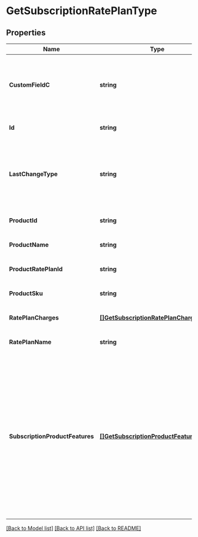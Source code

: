 # GetSubscriptionRatePlanType

## Properties
Name | Type | Description | Notes
------------ | ------------- | ------------- | -------------
**CustomFieldC** | **string** | Any custom fields defined for this object. The custom field name is case-sensitive.  | [optional] [default to null]
**Id** | **string** | Rate plan ID.  | [optional] [default to null]
**LastChangeType** | **string** | The last amendment on the rate plan.  Possible Values:  * &#x60;Add&#x60; * &#x60;Update&#x60; * &#x60;Remove&#x60;  | [optional] [default to null]
**ProductId** | **string** |  | [optional] [default to null]
**ProductName** | **string** |  | [optional] [default to null]
**ProductRatePlanId** | **string** |  | [optional] [default to null]
**ProductSku** | **string** | The unique SKU for the product.  | [optional] [default to null]
**RatePlanCharges** | [**[]GetSubscriptionRatePlanChargesType**](GETSubscriptionRatePlanChargesType.md) | Container for one or more charges.  | [optional] [default to null]
**RatePlanName** | **string** | Name of the rate plan.  | [optional] [default to null]
**SubscriptionProductFeatures** | [**[]GetSubscriptionProductFeatureType**](GETSubscriptionProductFeatureType.md) | Container for one or more features.   Only available when the following settings are enabled:  * The Entitlements feature in your tenant.  * The Enable Feature Specification in Product and Subscriptions setting in Zuora Billing Settings | [optional] [default to null]

[[Back to Model list]](../README.md#documentation-for-models) [[Back to API list]](../README.md#documentation-for-api-endpoints) [[Back to README]](../README.md)


